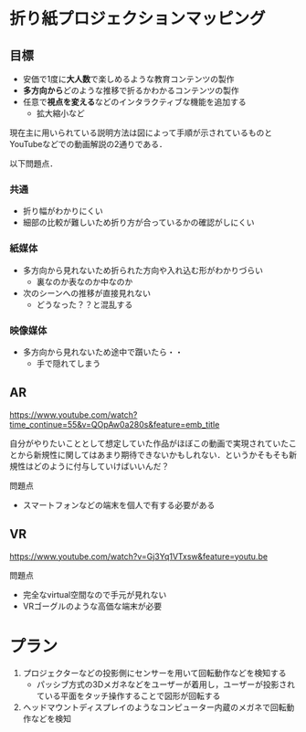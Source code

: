 # 折り紙プロジェクションマッピング
## 目標
- 安価で1度に**大人数**で楽しめるような教育コンテンツの製作
- **多方向から**どのような推移で折るかわかるコンテンツの製作
- 任意で**視点を変える**などのインタラクティブな機能を追加する
    - 拡大縮小など



現在主に用いられている説明方法は図によって手順が示されているものとYouTubeなどでの動画解説の2通りである．

以下問題点．
### 共通
- 折り幅がわかりにくい
- 細部の比較が難しいため折り方が合っているかの確認がしにくい

### 紙媒体
- 多方向から見れないため折られた方向や入れ込む形がわかりづらい
    - 裏なのか表なのか中なのか
- 次のシーンへの推移が直接見れない
    - どうなった？？と混乱する

### 映像媒体
- 多方向から見れないため途中で躓いたら・・
    - 手で隠れてしまう

## AR

https://www.youtube.com/watch?time_continue=55&v=QOpAw0a280s&feature=emb_title

自分がやりたいこととして想定していた作品がほぼこの動画で実現されていたことから新規性に関してはあまり期待できないかもしれない．というかそもそも新規性はどのように付与していけばいいんだ？

問題点
- スマートフォンなどの端末を個人で有する必要がある

## VR

https://www.youtube.com/watch?v=Gj3Yq1VTxsw&feature=youtu.be

問題点
- 完全なvirtual空間なので手元が見れない
- VRゴーグルのような高価な端末が必要


# プラン
1. プロジェクターなどの投影側にセンサーを用いて回転動作などを検知する
    - パッシブ方式の3Dメガネなどをユーザーが着用し，ユーザーが投影されている平面をタッチ操作することで図形が回転する
2.  ヘッドマウントディスプレイのようなコンピューター内蔵のメガネで回転動作などを検知